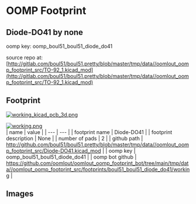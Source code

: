 # OOMP Footprint  
## Diode-DO41  by none  
  
oomp key: oomp_boul51_boul51_diode_do41  
  
source repo at: [http://gitlab.com/boul51/boul51.pretty/blob/master/tmp/data//oomlout_oomp_footprint_src/TO-92_1.kicad_mod](http://gitlab.com/boul51/boul51.pretty/blob/master/tmp/data//oomlout_oomp_footprint_src/TO-92_1.kicad_mod)  
## Footprint  
  
[![working_kicad_pcb_3d.png](working_kicad_pcb_3d_600.png)](working_kicad_pcb_3d.png)  
  
[![working.png](working_600.png)](working.png)  
| name | value | 
| --- | --- | 
| footprint name | Diode-DO41 | 
| footprint description | None | 
| number of pads | 2 | 
| github path | http://github.com/boul51/boul51.pretty/blob/master/tmp/data//oomlout_oomp_footprint_src/Diode-DO41.kicad_mod | 
| oomp key | oomp_boul51_boul51_diode_do41 | 
| oomp bot github | https://github.com/oomlout/oomlout_oomp_footprint_bot/tree/main/tmp/data//oomlout_oomp_footprint_src/footprints/boul51_boul51_diode_do41/working | 
## Images  
